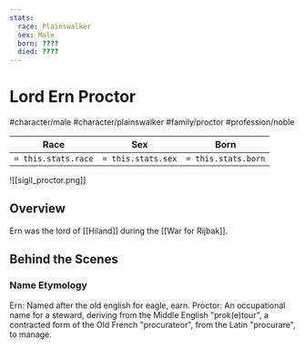 ```yaml
---
stats:
  race: Plainswalker
  sex: Male
  born: ????
  died: ????
---
```


# Lord Ern Proctor
#character/male #character/plainswalker #family/proctor #profession/noble

Race | Sex | Born
-----|-----|-----
`= this.stats.race` | `= this.stats.sex` | `= this.stats.born` | `= this.stats.died`

![[sigil_proctor.png]]

## Overview
Ern was the lord of [[Hiland]] during the [[War for Rijbak]].

## Behind the Scenes
### Name Etymology
Ern: Named after the old english for eagle, earn.
Proctor: An occupational name for a steward, deriving from the Middle English "prok(e)tour", a contracted form of the Old French "procurateor", from the Latin "procurare", to manage.